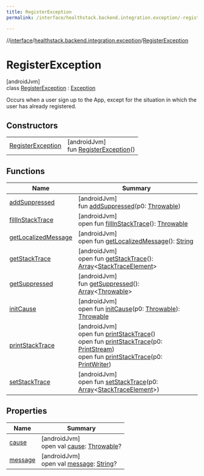 ```yaml
---
title: RegisterException
permalink: /interface/healthstack.backend.integration.exception/-register-exception/index.html

---
```

//[interface](/bi_interface.html)/[healthstack.backend.integration.exception](../index.html)/[RegisterException](index.html)



# RegisterException



[androidJvm]\
class [RegisterException](index.html) : [Exception](https://developer.android.com/reference/kotlin/java/lang/Exception.html)

Occurs when a user sign up to the App, except for the situation in which the user has already registered.



## Constructors


| | |
|---|---|
| [RegisterException](-register-exception.html) | [androidJvm]<br>fun [RegisterException](-register-exception.html)() |


## Functions


| Name | Summary |
|---|---|
| [addSuppressed](../-user-already-exists-exception/index.html#282858770%2FFunctions%2F1470167800) | [androidJvm]<br>fun [addSuppressed](../-user-already-exists-exception/index.html#282858770%2FFunctions%2F1470167800)(p0: [Throwable](https://kotlinlang.org/api/latest/jvm/stdlib/kotlin/-throwable/index.html)) |
| [fillInStackTrace](../-user-already-exists-exception/index.html#-1102069925%2FFunctions%2F1470167800) | [androidJvm]<br>open fun [fillInStackTrace](../-user-already-exists-exception/index.html#-1102069925%2FFunctions%2F1470167800)(): [Throwable](https://kotlinlang.org/api/latest/jvm/stdlib/kotlin/-throwable/index.html) |
| [getLocalizedMessage](../-user-already-exists-exception/index.html#1043865560%2FFunctions%2F1470167800) | [androidJvm]<br>open fun [getLocalizedMessage](../-user-already-exists-exception/index.html#1043865560%2FFunctions%2F1470167800)(): [String](https://kotlinlang.org/api/latest/jvm/stdlib/kotlin/-string/index.html) |
| [getStackTrace](../-user-already-exists-exception/index.html#2050903719%2FFunctions%2F1470167800) | [androidJvm]<br>open fun [getStackTrace](../-user-already-exists-exception/index.html#2050903719%2FFunctions%2F1470167800)(): [Array](https://kotlinlang.org/api/latest/jvm/stdlib/kotlin/-array/index.html)&lt;[StackTraceElement](https://developer.android.com/reference/kotlin/java/lang/StackTraceElement.html)&gt; |
| [getSuppressed](../-user-already-exists-exception/index.html#672492560%2FFunctions%2F1470167800) | [androidJvm]<br>fun [getSuppressed](../-user-already-exists-exception/index.html#672492560%2FFunctions%2F1470167800)(): [Array](https://kotlinlang.org/api/latest/jvm/stdlib/kotlin/-array/index.html)&lt;[Throwable](https://kotlinlang.org/api/latest/jvm/stdlib/kotlin/-throwable/index.html)&gt; |
| [initCause](../-user-already-exists-exception/index.html#-418225042%2FFunctions%2F1470167800) | [androidJvm]<br>open fun [initCause](../-user-already-exists-exception/index.html#-418225042%2FFunctions%2F1470167800)(p0: [Throwable](https://kotlinlang.org/api/latest/jvm/stdlib/kotlin/-throwable/index.html)): [Throwable](https://kotlinlang.org/api/latest/jvm/stdlib/kotlin/-throwable/index.html) |
| [printStackTrace](../-user-already-exists-exception/index.html#-1769529168%2FFunctions%2F1470167800) | [androidJvm]<br>open fun [printStackTrace](../-user-already-exists-exception/index.html#-1769529168%2FFunctions%2F1470167800)()<br>open fun [printStackTrace](../-user-already-exists-exception/index.html#1841853697%2FFunctions%2F1470167800)(p0: [PrintStream](https://developer.android.com/reference/kotlin/java/io/PrintStream.html))<br>open fun [printStackTrace](../-user-already-exists-exception/index.html#1175535278%2FFunctions%2F1470167800)(p0: [PrintWriter](https://developer.android.com/reference/kotlin/java/io/PrintWriter.html)) |
| [setStackTrace](../-user-already-exists-exception/index.html#2135801318%2FFunctions%2F1470167800) | [androidJvm]<br>open fun [setStackTrace](../-user-already-exists-exception/index.html#2135801318%2FFunctions%2F1470167800)(p0: [Array](https://kotlinlang.org/api/latest/jvm/stdlib/kotlin/-array/index.html)&lt;[StackTraceElement](https://developer.android.com/reference/kotlin/java/lang/StackTraceElement.html)&gt;) |


## Properties


| Name | Summary |
|---|---|
| [cause](../-user-already-exists-exception/index.html#-654012527%2FProperties%2F1470167800) | [androidJvm]<br>open val [cause](../-user-already-exists-exception/index.html#-654012527%2FProperties%2F1470167800): [Throwable](https://kotlinlang.org/api/latest/jvm/stdlib/kotlin/-throwable/index.html)? |
| [message](../-user-already-exists-exception/index.html#1824300659%2FProperties%2F1470167800) | [androidJvm]<br>open val [message](../-user-already-exists-exception/index.html#1824300659%2FProperties%2F1470167800): [String](https://kotlinlang.org/api/latest/jvm/stdlib/kotlin/-string/index.html)? |

